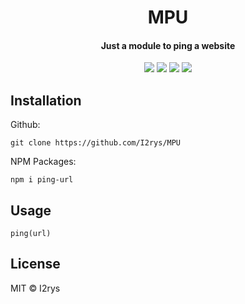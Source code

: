
<h1 align="center">MPU</h1>
<h4 align="center">Just a module to ping a website</h4>
<p align="center">
	<a href="https://github.com/I2rys/MPU/blob/main/LICENSE"><img src="https://img.shields.io/github/license/I2rys/MPU?style=flat-square"></img></a>
	<a href="https://github.com/I2rys/MPU"><img src="https://bettercodehub.com/edge/badge/I2rys/MPU?branch=main"></a>
	<a href="https://github.com/I2rys/MPU/issues"><img src="https://img.shields.io/github/issues/I2rys/MPU.svg"></img></a>
	<a href="https://nodejs.org/"><img src="https://img.shields.io/badge/-Nodejs-green?style=flat-square&logo=Node.js"></img></a>
</p>


## Installation
Github:

    git clone https://github.com/I2rys/MPU

NPM Packages:

    npm i ping-url
    
## Usage
```
ping(url)
```

## License
MIT © I2rys
